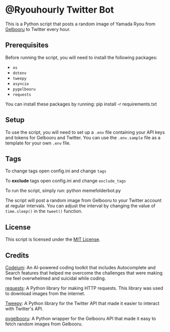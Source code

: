 # @Ryouhourly Twitter Bot

This is a Python script that posts a random image of Yamada Ryou from [Gelbooru](https://gelbooru.com/) to Twitter every hour.

## Prerequisites

Before running the script, you will need to install the following packages:

- `os`
- `dotenv`
- `tweepy`
- `asyncio`
- `pygelbooru`
- `requests`

You can install these packages by running:
pip install -r requirements.txt

## Setup

To use the script, you will need to set up a `.env` file containing your API keys and tokens for Gelbooru and Twitter. You can use the `.env.sample` file as a template for your own `.env` file.
## Tags
To change tags open config.ini and change `tags`

To **exclude** tags open config.ini and change `exclude_tags`

To run the script, simply run:
python memefolderbot.py

The script will post a random image from Gelbooru to your Twitter account at regular intervals. You can adjust the interval by changing the value of `time.sleep()` in the `tweet()` function.

## License

This script is licensed under the [MIT License](LICENSE).


## Credits
[Codeium](https://codeium.com/): An AI-powered coding toolkit that includes Autocomplete and Search features that helped me overcome the challenges that were making me feel overwhelmed and suicidal while coding.

[requests](https://github.com/psf/requests): A Python library for making HTTP requests. This library was used to download images from the internet.

[Tweepy](https://www.tweepy.org/): A Python library for the Twitter API that made it easier to interact with Twitter's API.

[pygelbooru](https://github.com/rainyDayDevs/pygelbooru): A Python wrapper for the Gelbooru API that made it easy to fetch random  images from Gelbooru.
